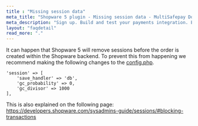 ```yaml
---
title : "Missing session data"
meta_title: "Shopware 5 plugin - Missing session data - MultiSafepay Docs"
meta_description: "Sign up. Build and test your payments integration. Explore our products and services. Use our API Reference, SDKs, and wrappers. Get support."
layout: "faqdetail"
read_more: "."
---
```


It can happen that Shopware 5 will remove sessions before the order is created within the Shopware backend.
To prevent this from happening we recommend making the following changes to the [config.php](https://developers.shopware.com/developers-guide/shopware-config/).

```
'session' => [
    'save_handler' => 'db',
    'gc_probability' => 0,
    'gc_divisor' => 1000
],
```

This is also explained on the following page:
https://developers.shopware.com/sysadmins-guide/sessions/#blocking-transactions
